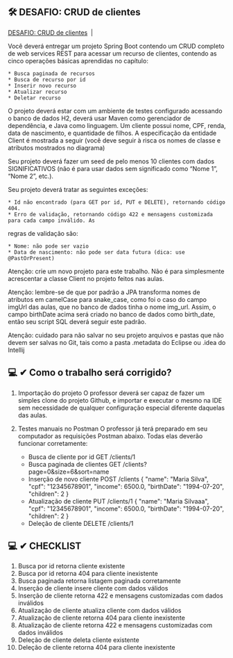 ## 🛠 DESAFIO: CRUD de clientes

<a href="#-Estrutura-do-projeto">DESAFIO: CRUD de clientes</a>&nbsp;&nbsp;|&nbsp;&nbsp;

Você deverá entregar um projeto Spring Boot contendo um CRUD completo de web services REST para
acessar um recurso de clientes, contendo as cinco operações básicas aprendidas no capítulo:
    
    * Busca paginada de recursos
    * Busca de recurso por id
    * Inserir novo recurso
    * Atualizar recurso
    * Deletar recurso

O projeto deverá estar com um ambiente de testes configurado acessando o banco de dados H2, deverá usar
Maven como gerenciador de dependência, e Java como linguagem.
Um cliente possui nome, CPF, renda, data de nascimento, e quantidade de filhos. A especificação da
entidade Client é mostrada a seguir (você deve seguir à risca os nomes de classe e atributos mostrados no
diagrama)

Seu projeto deverá fazer um seed de pelo menos 10 clientes com dados SIGNIFICATIVOS (não é para
usar dados sem significado como “Nome 1”, “Nome 2”, etc.).

Seu projeto deverá tratar as seguintes exceções:

    * Id não encontrado (para GET por id, PUT e DELETE), retornando código 404.
    * Erro de validação, retornando código 422 e mensagens customizada para cada campo inválido. As
regras de validação são:

    * Nome: não pode ser vazio
    * Data de nascimento: não pode ser data futura (dica: use @PastOrPresent)


Atenção: crie um novo projeto para este trabalho. Não é para simplesmente acrescentar a classe 
Client no projeto feitos nas aulas.

Atenção: lembre-se de que por padrão a JPA transforma nomes de atributos em camelCase para
snake_case, como foi o caso do campo imgUrl das aulas, que no banco de dados tinha o nome
img_url. Assim, o campo birthDate acima será criado no banco de dados como birth_date, então
seu script SQL deverá seguir este padrão.

Atenção: cuidado para não salvar no seu projeto arquivos e pastas que não devem ser salvas no Git,
tais como a pasta .metadata do Eclipse ou .idea do Intellij
 

## 💻 ✔ Como o trabalho será corrigido?

1) Importação do projeto
   O professor deverá ser capaz de fazer um simples clone do projeto Github, e importar e executar o mesmo na
   IDE sem necessidade de qualquer configuração especial diferente daquelas das aulas.
2) Testes manuais no Postman
   O professor já terá preparado em seu computador as requisições Postman abaixo. Todas elas deverão
   funcionar corretamente:
   
   * Busca de cliente por id
      GET /clients/1
   * Busca paginada de clientes
      GET /clients?page=0&size=6&sort=name
   * Inserção de novo cliente
      POST /clients
      {
         "name": "Maria Silva",
         "cpf": "12345678901",
         "income": 6500.0,
         "birthDate": "1994-07-20",
         "children": 2
      }
   * Atualização de cliente
      PUT /clients/1
      {
         "name": "Maria Silvaaa",
         "cpf": "12345678901",
         "income": 6500.0,
         "birthDate": "1994-07-20",
         "children": 2
      }
   * Deleção de cliente
      DELETE /clients/1

## 💻 ✔ CHECKLIST
1. Busca por id retorna cliente existente
2. Busca por id retorna 404 para cliente inexistente
3. Busca paginada retorna listagem paginada corretamente
4. Inserção de cliente insere cliente com dados válidos
5. Inserção de cliente retorna 422 e mensagens customizadas com dados inválidos
6. Atualização de cliente atualiza cliente com dados válidos
7. Atualização de cliente retorna 404 para cliente inexistente
8. Atualização de cliente retorna 422 e mensagens customizadas com dados inválidos
9. Deleção de cliente deleta cliente existente
10. Deleção de cliente retorna 404 para cliente inexistente